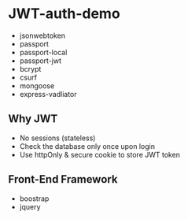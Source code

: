 # JWT-auth-demo

-   jsonwebtoken
-   passport
-   passport-local
-   passport-jwt
-   bcrypt
-   csurf
-   mongoose
-   express-vadliator

## Why JWT

-   No sessions (stateless)
-   Check the database only once upon login
-   Use httpOnly & secure cookie to store JWT token

## Front-End Framework

-   boostrap
-   jquery
